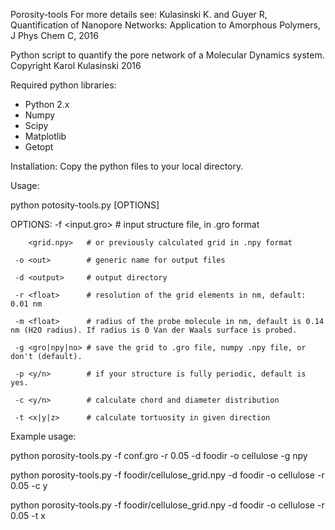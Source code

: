 Porosity-tools
For more details see: Kulasinski K. and Guyer R, Quantification of Nanopore Networks: Application to Amorphous Polymers, J Phys Chem C, 2016

Python script to quantify the pore network of a Molecular Dynamics system.
Copyright Karol Kulasinski 2016

Required python libraries:
* Python 2.x
* Numpy
* Scipy
* Matplotlib
* Getopt

Installation:
Copy the python files to your local directory.

Usage:

python potosity-tools.py [OPTIONS]

OPTIONS:
     -f <input.gro>  # input structure file, in .gro format
     
        <grid.npy>   # or previously calculated grid in .npy format
        
     -o <out>        # generic name for output files
     
     -d <output>     # output directory
     
     -r <float>      # resolution of the grid elements in nm, default: 0.01 nm
     
     -m <float>      # radius of the probe molecule in nm, default is 0.14 nm (H2O radius). If radius is 0 Van der Waals surface is probed.
                       
     -g <gro|npy|no> # save the grid to .gro file, numpy .npy file, or don't (default).
                       
     -p <y/n>        # if your structure is fully periodic, default is yes.
     
     -c <y/n>        # calculate chord and diameter distribution
     
     -t <x|y|z>      # calculate tortuosity in given direction
     
Example usage:

python porosity-tools.py -f conf.gro -r 0.05 -d foodir -o cellulose -g npy

python porosity-tools.py -f foodir/cellulose_grid.npy -d foodir -o cellulose -r 0.05 -c y

python porosity-tools.py -f foodir/cellulose_grid.npy -d foodir -o cellulose -r 0.05 -t x
